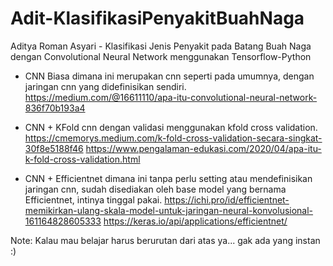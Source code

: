 # Adit-KlasifikasiPenyakitBuahNaga
Aditya Roman Asyari - Klasifikasi Jenis Penyakit pada Batang Buah Naga dengan Convolutional Neural Network menggunakan Tensorflow-Python

- CNN Biasa
dimana ini merupakan cnn seperti pada umumnya, dengan jaringan cnn yang didefinisikan sendiri.
https://medium.com/@16611110/apa-itu-convolutional-neural-network-836f70b193a4

- CNN + KFold
cnn dengan validasi menggunakan kfold cross validation.
https://cmemorys.medium.com/k-fold-cross-validation-secara-singkat-30f8e5188f46
https://www.pengalaman-edukasi.com/2020/04/apa-itu-k-fold-cross-validation.html

- CNN + Efficientnet
dimana ini tanpa perlu setting atau mendefinisikan jaringan cnn, sudah disediakan oleh base model yang bernama Efficientnet, intinya tinggal pakai.
https://ichi.pro/id/efficientnet-memikirkan-ulang-skala-model-untuk-jaringan-neural-konvolusional-161164828605333
https://keras.io/api/applications/efficientnet/

Note: Kalau mau belajar harus berurutan dari atas ya... gak ada yang instan :)
